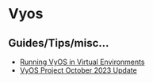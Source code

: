 # Vyos

## Guides/Tips/misc...

* [Running VyOS in Virtual Environments](https://docs.vyos.io/en/latest/installation/virtual/index.html)
* [VyOS Project October 2023 Update](https://blog.vyos.io/vyos-project-october-2023-update)